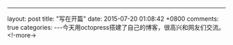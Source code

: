﻿---
layout: post
title: "写在开篇"
date: 2015-07-20 01:08:42 +0800
comments: true
categories: 
---今天用octopress搭建了自己的博客，很高兴和网友们交流。
<!-more->